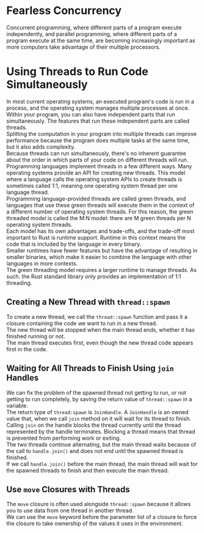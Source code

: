 # Fearless Concurrency
Concurrent programming, where different parts of a program execute independently, and parallel programming, where different parts of a program execute at the same time, are becoming increasingly important as more computers take advantage of their multiple processors.  

# Using Threads to Run Code Simultaneously
In most current operating systems, an executed program's code is run in a process, and the operating system manages multiple processes at once.  
Within your program, you can also have independent parts that run simultaneously. The features that run these independent parts are called threads.  
Splitting the computation in your program into multiple threads can improve performance because the program does multiple tasks at the same time, but it also adds complexity.  
Because threads can run simultaneously, there's no inherent guarantee about the order in which parts of your code on different threads will run.  
Programming languages implement threads in a few different ways. Many operating systems provide an API for creating new threads. This model where a language calls the operating system APIs to create threads is sometimes called 1:1, meaning one operating system thread per one language thread.  
Programming language-provided threads are called green threads, and languages that use these green threads will execute them in the context of a different number of operating system threads. For this reason, the green threaded model is called the M:N model: there are M green threads per N operating system threads.  
Each model has its own advantages and trade-offs, and the trade-off most important to Rust is runtime support. Runtime in this context means the code that is included by the language in every binary.  
Smaller runtimes have fewer features but have the advantage of resulting in smaller binaries, which make it easier to combine the language with other languages in more contexts.  
The green threading model requires a larger runtime to manage threads. As such. the Rust standard library only provides an implementation of 1:1 threading.  

## Creating a New Thread with `thread::spawn`
To create a new thread, we call the `thread::spawn` function and pass it a closure containing the code we want to run in a new thread.  
The new thread will be stopped when the main thread ends, whether it has finished running or not.  
The main thread executes first, even though the new thread code appears first in the code.  

## Waiting for All Threads to Finish Using `join` Handles
We can fix the problem of the spawned thread not getting to run, or not getting to run completely, by saving the return value of `thread::spawn` in a variable.  
The return type of `thread:spawn` is `JoinHandle`. A `JoinHandle` is an owned value that, when we call `join` method on it will wait for its thread to finish.  
Calling `join` on the handle blocks the thread currently until the thread represented by the handle terminates. Blocking a thread means that thread is prevented from performing work or exiting.  
The two threads continue alternating, but the main thread waits because of the call to `handle.join()` and does not end until the spawned thread is finished.  
If we call `handle.join()` before the main thread, the main thread will wait for the spawned threads to finish and then execute the main thread.  

## Use `move` Closures with Threads
The `move` closure is often used alongside `thread::spawn` because it allows you to use data from one thread in another thread.  
We can use the `move` keyword before the parameter list of a closure to force the closure to take ownership of the values it uses in the environment.